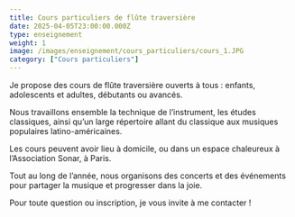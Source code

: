 ```yaml
---
title: Cours particuliers de flûte traversière
date: 2025-04-05T23:00:00.000Z
type: enseignement
weight: 1
image: /images/enseignement/cours_particuliers/cours_1.JPG
category: ["Cours particuliers"]
---
```


Je propose des cours de flûte traversière ouverts à tous : enfants, adolescents et adultes, débutants ou avancés.

Nous travaillons ensemble la technique de l’instrument, les études classiques, ainsi qu’un large répertoire allant du classique aux musiques populaires latino-américaines.

Les cours peuvent avoir lieu à domicile, ou dans un espace chaleureux à l’Association Sonar, à Paris.

Tout au long de l’année, nous organisons des concerts et des événements pour partager la musique et progresser dans la joie.

Pour toute question ou inscription, je vous invite à me contacter !
